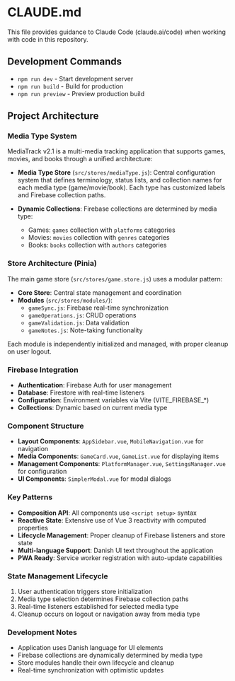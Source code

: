 # CLAUDE.md

This file provides guidance to Claude Code (claude.ai/code) when working with code in this repository.

## Development Commands

- `npm run dev` - Start development server
- `npm run build` - Build for production  
- `npm run preview` - Preview production build

## Project Architecture

### Media Type System
MediaTrack v2.1 is a multi-media tracking application that supports games, movies, and books through a unified architecture:

- **Media Type Store** (`src/stores/mediaType.js`): Central configuration system that defines terminology, status lists, and collection names for each media type (game/movie/book). Each type has customized labels and Firebase collection paths.

- **Dynamic Collections**: Firebase collections are determined by media type:
  - Games: `games` collection with `platforms` categories
  - Movies: `movies` collection with `genres` categories  
  - Books: `books` collection with `authors` categories

### Store Architecture (Pinia)
The main game store (`src/stores/game.store.js`) uses a modular pattern:

- **Core Store**: Central state management and coordination
- **Modules** (`src/stores/modules/`):
  - `gameSync.js`: Firebase real-time synchronization
  - `gameOperations.js`: CRUD operations  
  - `gameValidation.js`: Data validation
  - `gameNotes.js`: Note-taking functionality

Each module is independently initialized and managed, with proper cleanup on user logout.

### Firebase Integration
- **Authentication**: Firebase Auth for user management
- **Database**: Firestore with real-time listeners
- **Configuration**: Environment variables via Vite (VITE_FIREBASE_*)
- **Collections**: Dynamic based on current media type

### Component Structure
- **Layout Components**: `AppSidebar.vue`, `MobileNavigation.vue` for navigation
- **Media Components**: `GameCard.vue`, `GameList.vue` for displaying items
- **Management Components**: `PlatformManager.vue`, `SettingsManager.vue` for configuration
- **UI Components**: `SimplerModal.vue` for modal dialogs

### Key Patterns
- **Composition API**: All components use `<script setup>` syntax
- **Reactive State**: Extensive use of Vue 3 reactivity with computed properties
- **Lifecycle Management**: Proper cleanup of Firebase listeners and store state
- **Multi-language Support**: Danish UI text throughout the application
- **PWA Ready**: Service worker registration with auto-update capabilities

### State Management Lifecycle
1. User authentication triggers store initialization
2. Media type selection determines Firebase collection paths
3. Real-time listeners established for selected media type
4. Cleanup occurs on logout or navigation away from media type

### Development Notes
- Application uses Danish language for UI elements
- Firebase collections are dynamically determined by media type
- Store modules handle their own lifecycle and cleanup
- Real-time synchronization with optimistic updates